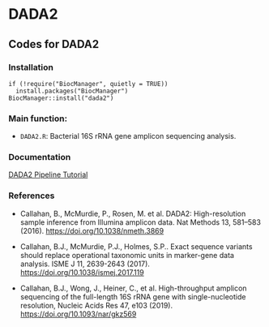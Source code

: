 # DADA2
## Codes for DADA2


### Installation
```
if (!require("BiocManager", quietly = TRUE))
  install.packages("BiocManager")
BiocManager::install("dada2")
```


### Main function:

- `DADA2.R`: Bacterial 16S rRNA gene amplicon sequencing analysis.


### Documentation
[DADA2 Pipeline Tutorial](https://benjjneb.github.io/dada2/tutorial.html)


### References

- Callahan, B., McMurdie, P., Rosen, M. et al. DADA2: High-resolution sample inference from Illumina amplicon data. Nat Methods 13, 581–583 (2016). https://doi.org/10.1038/nmeth.3869

- Callahan, B.J., McMurdie, P.J., Holmes, S.P.. Exact sequence variants should replace operational taxonomic units in marker-gene data analysis. ISME J 11, 2639-2643 (2017). https://doi.org/10.1038/ismej.2017.119

- Callahan, B.J., Wong, J., Heiner, C., et al. High-throughput amplicon sequencing of the full-length 16S rRNA gene with single-nucleotide resolution, Nucleic Acids Res 47, e103 (2019). https://doi.org/10.1093/nar/gkz569



